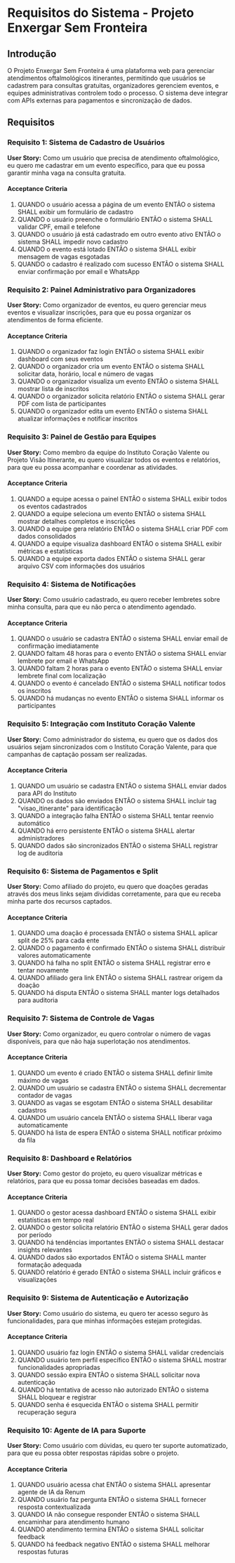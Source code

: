 # Requisitos do Sistema - Projeto Enxergar Sem Fronteira

## Introdução

O Projeto Enxergar Sem Fronteira é uma plataforma web para gerenciar atendimentos oftalmológicos itinerantes, permitindo que usuários se cadastrem para consultas gratuitas, organizadores gerenciem eventos, e equipes administrativas controlem todo o processo. O sistema deve integrar com APIs externas para pagamentos e sincronização de dados.

## Requisitos

### Requisito 1: Sistema de Cadastro de Usuários

**User Story:** Como um usuário que precisa de atendimento oftalmológico, eu quero me cadastrar em um evento específico, para que eu possa garantir minha vaga na consulta gratuita.

#### Acceptance Criteria

1. QUANDO o usuário acessa a página de um evento ENTÃO o sistema SHALL exibir um formulário de cadastro
2. QUANDO o usuário preenche o formulário ENTÃO o sistema SHALL validar CPF, email e telefone
3. QUANDO o usuário já está cadastrado em outro evento ativo ENTÃO o sistema SHALL impedir novo cadastro
4. QUANDO o evento está lotado ENTÃO o sistema SHALL exibir mensagem de vagas esgotadas
5. QUANDO o cadastro é realizado com sucesso ENTÃO o sistema SHALL enviar confirmação por email e WhatsApp

### Requisito 2: Painel Administrativo para Organizadores

**User Story:** Como organizador de eventos, eu quero gerenciar meus eventos e visualizar inscrições, para que eu possa organizar os atendimentos de forma eficiente.

#### Acceptance Criteria

1. QUANDO o organizador faz login ENTÃO o sistema SHALL exibir dashboard com seus eventos
2. QUANDO o organizador cria um evento ENTÃO o sistema SHALL solicitar data, horário, local e número de vagas
3. QUANDO o organizador visualiza um evento ENTÃO o sistema SHALL mostrar lista de inscritos
4. QUANDO o organizador solicita relatório ENTÃO o sistema SHALL gerar PDF com lista de participantes
5. QUANDO o organizador edita um evento ENTÃO o sistema SHALL atualizar informações e notificar inscritos

### Requisito 3: Painel de Gestão para Equipes

**User Story:** Como membro da equipe do Instituto Coração Valente ou Projeto Visão Itinerante, eu quero visualizar todos os eventos e relatórios, para que eu possa acompanhar e coordenar as atividades.

#### Acceptance Criteria

1. QUANDO a equipe acessa o painel ENTÃO o sistema SHALL exibir todos os eventos cadastrados
2. QUANDO a equipe seleciona um evento ENTÃO o sistema SHALL mostrar detalhes completos e inscrições
3. QUANDO a equipe gera relatório ENTÃO o sistema SHALL criar PDF com dados consolidados
4. QUANDO a equipe visualiza dashboard ENTÃO o sistema SHALL exibir métricas e estatísticas
5. QUANDO a equipe exporta dados ENTÃO o sistema SHALL gerar arquivo CSV com informações dos usuários

### Requisito 4: Sistema de Notificações

**User Story:** Como usuário cadastrado, eu quero receber lembretes sobre minha consulta, para que eu não perca o atendimento agendado.

#### Acceptance Criteria

1. QUANDO o usuário se cadastra ENTÃO o sistema SHALL enviar email de confirmação imediatamente
2. QUANDO faltam 48 horas para o evento ENTÃO o sistema SHALL enviar lembrete por email e WhatsApp
3. QUANDO faltam 2 horas para o evento ENTÃO o sistema SHALL enviar lembrete final com localização
4. QUANDO o evento é cancelado ENTÃO o sistema SHALL notificar todos os inscritos
5. QUANDO há mudanças no evento ENTÃO o sistema SHALL informar os participantes

### Requisito 5: Integração com Instituto Coração Valente

**User Story:** Como administrador do sistema, eu quero que os dados dos usuários sejam sincronizados com o Instituto Coração Valente, para que campanhas de captação possam ser realizadas.

#### Acceptance Criteria

1. QUANDO um usuário se cadastra ENTÃO o sistema SHALL enviar dados para API do Instituto
2. QUANDO os dados são enviados ENTÃO o sistema SHALL incluir tag "visao_itinerante" para identificação
3. QUANDO a integração falha ENTÃO o sistema SHALL tentar reenvio automático
4. QUANDO há erro persistente ENTÃO o sistema SHALL alertar administradores
5. QUANDO dados são sincronizados ENTÃO o sistema SHALL registrar log de auditoria

### Requisito 6: Sistema de Pagamentos e Split

**User Story:** Como afiliado do projeto, eu quero que doações geradas através dos meus links sejam divididas corretamente, para que eu receba minha parte dos recursos captados.

#### Acceptance Criteria

1. QUANDO uma doação é processada ENTÃO o sistema SHALL aplicar split de 25% para cada ente
2. QUANDO o pagamento é confirmado ENTÃO o sistema SHALL distribuir valores automaticamente
3. QUANDO há falha no split ENTÃO o sistema SHALL registrar erro e tentar novamente
4. QUANDO afiliado gera link ENTÃO o sistema SHALL rastrear origem da doação
5. QUANDO há disputa ENTÃO o sistema SHALL manter logs detalhados para auditoria

### Requisito 7: Sistema de Controle de Vagas

**User Story:** Como organizador, eu quero controlar o número de vagas disponíveis, para que não haja superlotação nos atendimentos.

#### Acceptance Criteria

1. QUANDO um evento é criado ENTÃO o sistema SHALL definir limite máximo de vagas
2. QUANDO um usuário se cadastra ENTÃO o sistema SHALL decrementar contador de vagas
3. QUANDO as vagas se esgotam ENTÃO o sistema SHALL desabilitar cadastros
4. QUANDO um usuário cancela ENTÃO o sistema SHALL liberar vaga automaticamente
5. QUANDO há lista de espera ENTÃO o sistema SHALL notificar próximo da fila

### Requisito 8: Dashboard e Relatórios

**User Story:** Como gestor do projeto, eu quero visualizar métricas e relatórios, para que eu possa tomar decisões baseadas em dados.

#### Acceptance Criteria

1. QUANDO o gestor acessa dashboard ENTÃO o sistema SHALL exibir estatísticas em tempo real
2. QUANDO o gestor solicita relatório ENTÃO o sistema SHALL gerar dados por período
3. QUANDO há tendências importantes ENTÃO o sistema SHALL destacar insights relevantes
4. QUANDO dados são exportados ENTÃO o sistema SHALL manter formatação adequada
5. QUANDO relatório é gerado ENTÃO o sistema SHALL incluir gráficos e visualizações

### Requisito 9: Sistema de Autenticação e Autorização

**User Story:** Como usuário do sistema, eu quero ter acesso seguro às funcionalidades, para que minhas informações estejam protegidas.

#### Acceptance Criteria

1. QUANDO usuário faz login ENTÃO o sistema SHALL validar credenciais
2. QUANDO usuário tem perfil específico ENTÃO o sistema SHALL mostrar funcionalidades apropriadas
3. QUANDO sessão expira ENTÃO o sistema SHALL solicitar nova autenticação
4. QUANDO há tentativa de acesso não autorizado ENTÃO o sistema SHALL bloquear e registrar
5. QUANDO senha é esquecida ENTÃO o sistema SHALL permitir recuperação segura

### Requisito 10: Agente de IA para Suporte

**User Story:** Como usuário com dúvidas, eu quero ter suporte automatizado, para que eu possa obter respostas rápidas sobre o projeto.

#### Acceptance Criteria

1. QUANDO usuário acessa chat ENTÃO o sistema SHALL apresentar agente de IA da Renum
2. QUANDO usuário faz pergunta ENTÃO o sistema SHALL fornecer resposta contextualizada
3. QUANDO IA não consegue responder ENTÃO o sistema SHALL encaminhar para atendimento humano
4. QUANDO atendimento termina ENTÃO o sistema SHALL solicitar feedback
5. QUANDO há feedback negativo ENTÃO o sistema SHALL melhorar respostas futuras